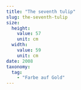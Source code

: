 ```yaml
---
title: "The seventh tulip"
slug: the-seventh-tulip
size:
  height:
    value: 57
    unit: cm
  width:
    value: 59
    unit: cm
date: 2008
taxonomy:
  tag:
    - "Farbe auf Gold"
---
```

